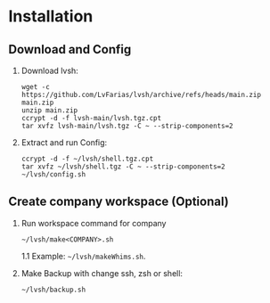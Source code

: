 # Installation

## Download and Config

1. Download lvsh:

    ```shell
    wget -c https://github.com/LvFarias/lvsh/archive/refs/heads/main.zip main.zip
    unzip main.zip
    ccrypt -d -f lvsh-main/lvsh.tgz.cpt
    tar xvfz lvsh-main/lvsh.tgz -C ~ --strip-components=2
    ```

2. Extract and run Config:

    ```shell
    ccrypt -d -f ~/lvsh/shell.tgz.cpt
    tar xvfz ~/lvsh/shell.tgz -C ~ --strip-components=2
    ~/lvsh/config.sh
    ```

## Create company workspace (Optional)

1. Run workspace command for company

    ```shell
    ~/lvsh/make<COMPANY>.sh
    ```
    1.1 Example: `~/lvsh/makeWhims.sh`.

2. Make Backup with change ssh, zsh or shell:

    ```shell
    ~/lvsh/backup.sh
    ```